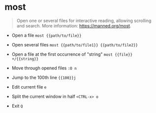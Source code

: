 # most
> Open one or several files for interactive reading, allowing scrolling and search.
> More information: <https://manned.org/most>.

- Open a file
`most {{path/to/file}}`

- Open several files
`most {{path/to/file1}} {{path/to/file2}}`

- Open a file at the first occurrence of "string"
`most {{file}} +/{{string}}`

- Move through opened files
`:O n`

- Jump to the 100th line
`{{100}}j`

- Edit current file
`e`

- Split the current window in half
`<CTRL-x> o`

- Exit
`Q`
